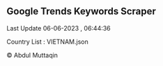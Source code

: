 

## Google Trends Keywords Scraper 
 
Last Update 06-06-2023 , 06:44:36

Country List :
VIETNAM.json



© Abdul Muttaqin 
